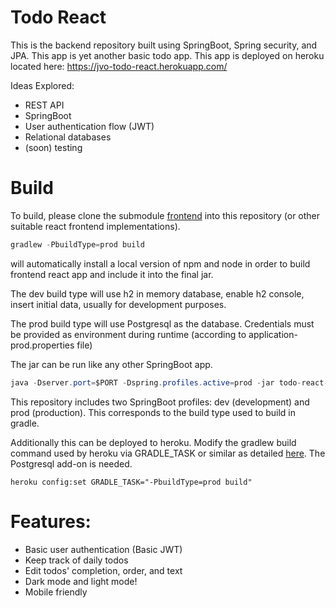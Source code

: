 # Todo React
This is the backend repository built using SpringBoot, Spring security, and JPA. This app is yet another basic todo app. This app is deployed on heroku located here: https://jvo-todo-react.herokuapp.com/

Ideas Explored:
- REST API
- SpringBoot
- User authentication flow (JWT)
- Relational databases
- (soon) testing

# Build
To build, please clone the submodule [frontend](https://github.com/jvogit/todo-react-frontend/) into this repository (or other suitable react frontend implementations).
```java
gradlew -PbuildType=prod build
```
will automatically install a local version of npm and node in order to build frontend react app and include it into the final jar.

The dev build type will use h2 in memory database, enable h2 console, insert initial data, usually for development purposes.

The prod build type will use Postgresql as the database. Credentials must be provided as environment during runtime (according to application-prod.properties file)

The jar can be run like any other SpringBoot app.
```java
java -Dserver.port=$PORT -Dspring.profiles.active=prod -jar todo-react-1.0.0.jar
```
This repository includes two SpringBoot profiles: dev (development) and prod (production).
This corresponds to the build type used to build in gradle.

Additionally this can be deployed to heroku. Modify the gradlew build command used by heroku via GRADLE_TASK or similar as detailed [here](https://devcenter.heroku.com/articles/deploying-gradle-apps-on-heroku#overview).
The Postgresql add-on is needed.
```
heroku config:set GRADLE_TASK="-PbuildType=prod build"
```

# Features:
- Basic user authentication (Basic JWT)
- Keep track of daily todos
- Edit todos' completion, order, and text
- Dark mode and light mode!
- Mobile friendly

